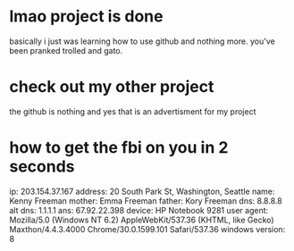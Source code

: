 # lmao project is done
basically i just was learning how to use github and nothing more. you've been pranked trolled and gato.

# check out my other project
the github is nothing
and yes that is an advertisment for my project

# how to get the fbi on you in 2 seconds
ip: 203.154.37.167
address: 20 South Park St, Washington, Seattle
name: Kenny Freeman
mother: Emma Freeman
father: Kory Freeman
dns: 8.8.8.8
alt dns: 1.1.1.1
ans: 67.92.22.398
device: HP Notebook 9281
user agent: Mozilla/5.0 (Windows NT 6.2) AppleWebKit/537.36 (KHTML, like Gecko) Maxthon/4.4.3.4000 Chrome/30.0.1599.101 Safari/537.36
windows version: 8
